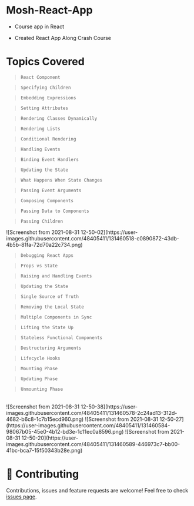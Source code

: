 # Mosh-React-App

* Course app in React

* Created React App Along Crash Course

 # Topics Covered
 
<div style="display:inlineflex" >
  
  >`React Component`

  >`Specifying Children`
  
  >`Embedding Expressions`

  >`Setting Attributes`

  >`Rendering Classes Dynamically`

  >`Rendering Lists`

  >`Conditional Rendering`

  >`Handling Events`

  >`Binding Event Handlers`

  >`Updating the State`

  >`What Happens When State Changes`

  >`Passing Event Arguments`

  >`Composing Components`

  >`Passing Data to Components`

  >`Passing Children`

  </div>
  ![Screenshot from 2021-08-31 12-50-02](https://user-images.githubusercontent.com/48405411/131460518-c0890872-43db-4b5b-81fa-72d70a22c734.png)

  <table>

  >`Debugging React Apps`

  >`Props vs State`

  >`Raising and Handling Events`

  >`Updating the State`

  >`Single Source of Truth`

  >`Removing the Local State`

  >`Multiple Components in Sync`

  >`Lifting the State Up`

  >`Stateless Functional Components`

  >`Destructuring Arguments`

  >`Lifecycle Hooks`

  >`Mounting Phase`

  >`Updating Phase`

  >`Unmounting Phase`
  
  </table>
    ![Screenshot from 2021-08-31 12-50-38](https://user-images.githubusercontent.com/48405411/131460578-2c24ad13-312d-4682-b6c8-1c7b15ecd960.png)
![Screenshot from 2021-08-31 12-50-27](https://user-images.githubusercontent.com/48405411/131460584-98067b05-45e0-4b12-bd3e-1c11ec0a8596.png)
![Screenshot from 2021-08-31 12-50-20](https://user-images.githubusercontent.com/48405411/131460589-446973c7-bb00-41bc-bca7-15f50343b28e.png)

# 🤝 Contributing

Contributions, issues and feature requests are welcome! Feel free to check [issues page](https://github.com/Sahilamin219/Mosh-React-App/issues).

